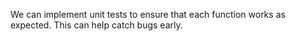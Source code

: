 We can implement unit tests to ensure that each function works as expected. This can help catch bugs early.